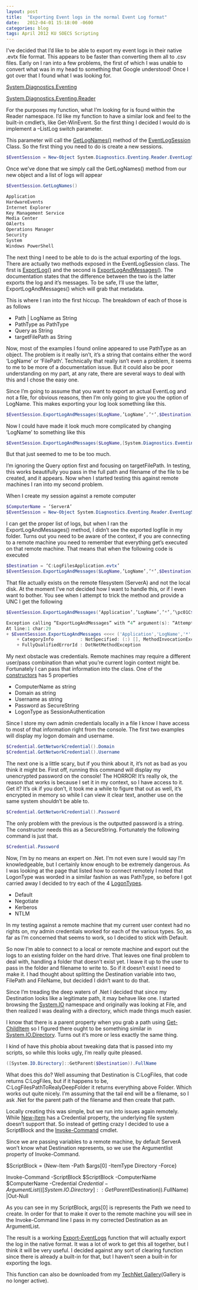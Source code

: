 ```yaml
---
layout: post
title:  "Exporting Event logs in the normal Event Log format"
date:   2012-04-01 15:18:00 -0600
categories: blog
tags: April 2012 KU SOECS Scripting
---
```

I’ve decided that I’d like to be able to export my event logs in their native .evtx file format. This appears to be faster than converting them all to .csv files. Early on I ran into a few problems, the first of which I was unable to convert what was in my head to something that Google understood! Once I got over that I found what I was looking for.

[System.Diagnostics.Eventing](http://msdn.microsoft.com/en-us/library/system.diagnostics.eventing.aspx)

[System.Diagnostics.Eventing.Reader](http://msdn.microsoft.com/en-us/library/system.diagnostics.eventing.reader.aspx)

For the purposes my function, what I’m looking for is found within the Reader namespace. I’d like my function to have a similar look and feel to the built-in cmdlet’s, like Get-WinEvent. So the first thing I decided I would do is implement a –ListLog switch parameter.

This parameter will call the [GetLogNames()](http://msdn.microsoft.com/en-us/library/system.diagnostics.eventing.reader.eventlogsession.getlognames.aspx) method of the [EventLogSession](http://msdn.microsoft.com/en-us/library/system.diagnostics.eventing.reader.eventlogsession.aspx) Class. So the first thing you need to do is create a new sessions.

``` powershell
$EventSession = New-Object System.Diagnostics.Eventing.Reader.EventLogSession
```

Once we’ve done that we simply call the GetLogNames() method from our new object and a list of logs will appear

``` powershell
$EventSession.GetLogNames()

Application
HardwareEvents
Internet Explorer
Key Management Service
Media Center
OAlerts
Operations Manager
Security
System
Windows PowerShell
```

The next thing I need to be able to do is the actual exporting of the logs. There are actually two methods exposed in the EventLogSession class. The first is [ExportLog()](http://msdn.microsoft.com/en-us/library/bb302895.aspx) and the second is [ExportLogAndMessages()](http://msdn.microsoft.com/en-us/library/bb361235.aspx). The documentation states that the difference between the two is the latter exports the log and it’s messages. To be safe, I’ll use the latter, ExportLogAndMessages() which will grab that metadata.

This is where I ran into the first hiccup. The breakdown of each of those is as follows

* Path | LogName as String
* PathType as PathType
* Query as String
* targetFilePath as String

Now, most of the examples I found online appeared to use PathType as an object. The problem is it really isn’t, it’s a string that contains either the word ‘LogName’ or ‘FilePath’. Technically that really isn’t even a problem, it seems to me to be more of a documentation issue. But it could also be poor understanding on my part, at any rate, there are several ways to deal with this and I chose the easy one.

Since I’m going to assume that you want to export an actual EventLog and not a file, for obvious reasons, then I’m only going to give you the option of LogName. This makes exporting your log look something like this.

``` powershell
$EventSession.ExportLogAndMessages($LogName,’LogName’,’*’,$Destination)
```

Now I could have made it look much more complicated by changing ‘LogName’ to something like this

``` powershell
$EventSession.ExportLogAndMessages($LogName,[System.Diagnostics.Eventing.Reader]::LogName,’*’,$Destination)
```

But that just seemed to me to be too much.

I’m ignoring the Query option first and focusing on targetFilePath. In testing, this works beautifully you pass in the full path and filename of the file to be created, and it appears. Now when I started testing this against remote machines I ran into my second problem.

When I create my session against a remote computer

``` powershell
$ComputerName = ‘ServerA’
$EventSession = New-Object System.Diagnostics.Eventing.Reader.EventLogSession($ComputerName)
```

I can get the proper list of logs, but when I ran the ExportLogAndMessages() method, I didn’t see the exported logfile in my folder. Turns out you need to be aware of the context, if you are connecting to a remote machine you need to remember that everything get’s executed on that remote machine. That means that when the following code is executed

``` powershell
$Destination = ‘C:LogFilesApplication.evtx’
$EventSession.ExportLogAndMessages($LogName,’LogName’,’*’,$Destination)
```

That file actually exists on the remote filesystem (ServerA) and not the local disk. At the moment I’ve not decided how I want to handle this, or if I even want to bother. You see when I attempt to trick the method and provide a UNC I get the following

``` powershell
$EventSession.ExportLogAndMessages(‘Application’,’LogName’,’*’,’\pc01C$LogFilesapp.evtx’)

Exception calling “ExportLogAndMessages” with “4” argument(s): “Attempted to perform an unauthorized operation.”
At line:1 char:29
+ $EventSession.ExportLogAndMessages <<<< ('Application','LogName','*','\pc01C$LogFilesapp.evtx')
    + CategoryInfo          : NotSpecified: (:) [], MethodInvocationException
    + FullyQualifiedErrorId : DotNetMethodException
```

My next obstacle was credentials. Remote machines may require a different user/pass combination than what you’re current login context might be. Fortunately I can pass that information into the class. One of the [constructors](http://msdn.microsoft.com/en-us/library/bb352836.aspx) has 5 properties

* ComputerName as string
* Domain as string
* Username as string
* Password as SecureString
* LogonType as SessionAuthentication

Since I store my own admin credentials locally in a file I know I have access to most of that information right from the console. The first two examples will display my logon domain and username.

``` powershell
$Credential.GetNetworkCredential().Domain
$Credential.GetNetworkCredential().Username
```

The next one is a little scary, but if you think about it, it’s not as bad as you think it might be. First off, running this command will display my unencrypted password on the console! The HORROR! It’s really ok, the reason that works is because I set it in my context, so I have access to it. Get it? It’s ok if you don’t, it took me a while to figure that out as well, it’s encrypted in memory so while I can view it clear text, another use on the same system shouldn’t be able to.

``` powershell
$Credential.GetNetworkCredential().Password
```

The only problem with the previous is the outputted password is a string. The constructor needs this as a SecureString. Fortunately the following command is just that.

``` powershell
$Credential.Password
```

Now, I’m by no means an expert on .Net. I’m not even sure I would say I’m knowledgeable, but I certainly know enough to be extremely dangerous. As I was looking at the page that listed how to connect remotely I noted that LogonType was worded in a similar fashion as was PathType, so before I got carried away I decided to try each of the 4 [LogonTypes](http://msdn.microsoft.com/en-us/library/system.diagnostics.eventing.reader.sessionauthentication.aspx).

* Default
* Negotiate
* Kerberos
* NTLM

In my testing against a remote machine that my current user context had no rights on, my admin credentials worked for each of the various types. So, as far as I’m concerned that seems to work, so I decided to stick with Default.

So now I’m able to connect to a local or remote machine and export out the logs to an existing folder on the hard drive. That leaves one final problem to deal with, handling a folder that doesn’t exist yet. I leave it up to the user to pass in the folder and filename to write to. So if it doesn’t exist I need to make it. I had thought about splitting the Destination variable into two, FilePath and FileName, but decided I didn’t want to do that.

Since I’m treading the deep waters of .Net I decided that since my Destination looks like a legitimate path, it may behave like one. I started browsing the [System.IO](http://msdn.microsoft.com/en-us/library/system.io.aspx) namespace and originally was looking at File, and then realized I was dealing with a directory, which made things much easier.

I know that there is a parent property when you grab a path using [Get-ChildItem](http://technet.microsoft.com/en-us/library/dd347686.aspx) so I figured there ought to be something similar in [System.IO.Directory](http://msdn.microsoft.com/en-us/library/system.io.directory.aspx). Turns out it’s more or less exactly the same thing.

I kind of have this phobia about tweaking data that is passed into my scripts, so while this looks ugly, I’m really quite pleased.

```powershell
([System.IO.Directory]::GetParent($Destination)).FullName
```

What does this do? Well assuming that Destination is C:LogFiles, that code returns C:LogFiles, but if it happens to be, C:LogFilesPathToRealyDeepFolder it returns everything above Folder. Which works out quite nicely. I’m assuming that the tail end will be a filename, so I ask .Net for the parent path of the filename and then create that path.

Locally creating this was simple, but we run into issues again remotely. While [New-Item](http://technet.microsoft.com/en-us/library/dd347566.aspx) has a Credential property, the underlying file system doesn’t support that. So instead of getting crazy I decided to use a ScriptBlock and the [Invoke-Command](http://technet.microsoft.com/en-us/library/dd347578.aspx) cmdlet.

Since we are passing variables to a remote machine, by default ServerA won’t know what Destination represents, so we use the Argumentlist property of Invoke-Command.

$ScriptBlock = {New-Item -Path $args[0] -ItemType Directory -Force}

Invoke-Command -ScriptBlock $ScriptBlock -ComputerName $ComputerName -Credential $Credential -ArgumentList (([System.IO.Directory]::GetParent($Destination)).FullName) |Out-Null

As you can see in my ScriptBlock, args[0] is represents the Path we need to create. In order for that to make it over to the remote machine you will see in the Invoke-Command line I pass in my corrected Destination as an ArgumentList.

The result is a working [Export-EventLogs](https://github.com/mod-posh/ComputerManagement#export-eventlog) function that will actually export the log in the native format. It was a lot of work to get this all together, but I think it will be very useful. I decided against any sort of clearing function since there is already a built-in for that, but I haven’t seen a built-in for exporting the logs.

This function can also be downloaded from my [TechNet Gallery](http://gallery.technet.microsoft.com/Export-EventLog-18a87c2c)(Gallery is no longer active).
